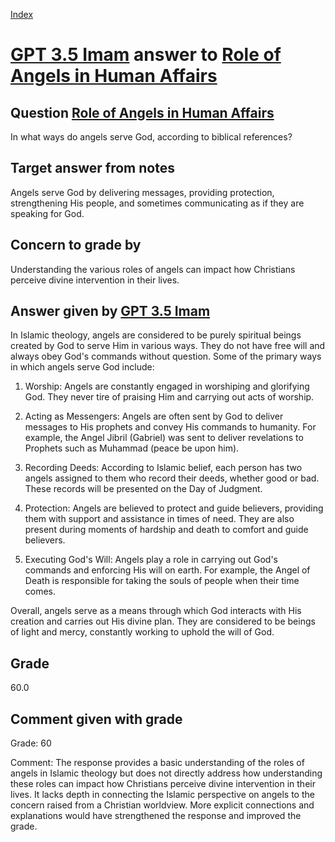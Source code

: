 
[Index](../../index.md)
# [GPT 3.5 Imam](../../answering_models/GPT_3.5_Imam.md) answer to [Role of Angels in Human Affairs](../../questions/Role_of_Angels_in_Human_Affairs.md)

## Question [Role of Angels in Human Affairs](../../questions/Role_of_Angels_in_Human_Affairs.md)
In what ways do angels serve God, according to biblical references?

## Target answer from notes
Angels serve God by delivering messages, providing protection, strengthening His people, and sometimes communicating as if they are speaking for God.

## Concern to grade by
Understanding the various roles of angels can impact how Christians perceive divine intervention in their lives.

## Answer given by [GPT 3.5 Imam](../../answering_models/GPT_3.5_Imam.md)
In Islamic theology, angels are considered to be purely spiritual beings created by God to serve Him in various ways. They do not have free will and always obey God's commands without question. Some of the primary ways in which angels serve God include:

1. Worship: Angels are constantly engaged in worshiping and glorifying God. They never tire of praising Him and carrying out acts of worship.
 
2. Acting as Messengers: Angels are often sent by God to deliver messages to His prophets and convey His commands to humanity. For example, the Angel Jibril (Gabriel) was sent to deliver revelations to Prophets such as Muhammad (peace be upon him).

3. Recording Deeds: According to Islamic belief, each person has two angels assigned to them who record their deeds, whether good or bad. These records will be presented on the Day of Judgment.

4. Protection: Angels are believed to protect and guide believers, providing them with support and assistance in times of need. They are also present during moments of hardship and death to comfort and guide believers.

5. Executing God's Will: Angels play a role in carrying out God's commands and enforcing His will on earth. For example, the Angel of Death is responsible for taking the souls of people when their time comes.

Overall, angels serve as a means through which God interacts with His creation and carries out His divine plan. They are considered to be beings of light and mercy, constantly working to uphold the will of God.

## Grade
60.0

## Comment given with grade
Grade: 60

Comment: The response provides a basic understanding of the roles of angels in Islamic theology but does not directly address how understanding these roles can impact how Christians perceive divine intervention in their lives. It lacks depth in connecting the Islamic perspective on angels to the concern raised from a Christian worldview. More explicit connections and explanations would have strengthened the response and improved the grade.
